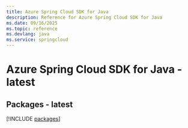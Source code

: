 ```yaml
---
title: Azure Spring Cloud SDK for Java
description: Reference for Azure Spring Cloud SDK for Java
ms.date: 09/16/2025
ms.topic: reference
ms.devlang: java
ms.service: springcloud
---
```

# Azure Spring Cloud SDK for Java - latest
## Packages - latest
[!INCLUDE [packages](spring-cloud-index.md)]